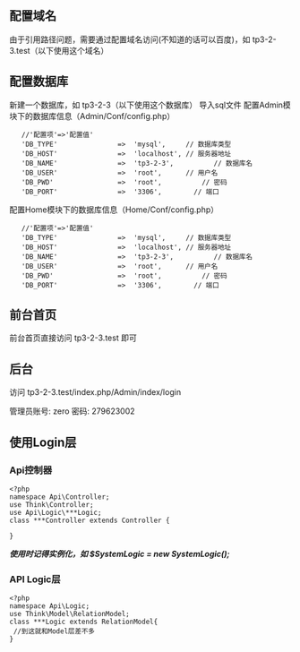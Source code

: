 ﻿## 配置域名
 
 由于引用路径问题，需要通过配置域名访问(不知道的话可以百度)，如 tp3-2-3.test（以下使用这个域名）
 
 ## 配置数据库
 
 新建一个数据库，如 tp3-2-3（以下使用这个数据库）
 导入sql文件
 配置Admin模块下的数据库信息（Admin/Conf/config.php）
 
 ```
    //'配置项'=>'配置值'
    'DB_TYPE'               =>  'mysql',     // 数据库类型
    'DB_HOST'               =>  'localhost', // 服务器地址
    'DB_NAME'               =>  'tp3-2-3',          // 数据库名
    'DB_USER'               =>  'root',      // 用户名
    'DB_PWD'                =>  'root',          // 密码
    'DB_PORT'               =>  '3306',        // 端口
 ```
配置Home模块下的数据库信息（Home/Conf/config.php）
 
 ```
    //'配置项'=>'配置值'
    'DB_TYPE'               =>  'mysql',     // 数据库类型
    'DB_HOST'               =>  'localhost', // 服务器地址
    'DB_NAME'               =>  'tp3-2-3',          // 数据库名
    'DB_USER'               =>  'root',      // 用户名
    'DB_PWD'                =>  'root',          // 密码
    'DB_PORT'               =>  '3306',        // 端口
 ```
 
 ## 前台首页
 
 前台首页直接访问 tp3-2-3.test 即可
 
 ## 后台
 
 访问 tp3-2-3.test/index.php/Admin/index/login
 
 管理员账号: zero
 密码: 279623002
 
 ## 使用Login层
 
 ### Api控制器
 
 ```
 <?php
 namespace Api\Controller;
 use Think\Controller;
 use Api\Logic\***Logic;
 class ***Controller extends Controller {
 
 }
 ```
 ***使用时记得实例化，如 $SystemLogic = new SystemLogic();***
 
 
 ### API Logic层
 
 ```
<?php 
 namespace Api\Logic;
 use Think\Model\RelationModel;
 class ***Logic extends RelationModel{
  //到这就和Model层差不多
 }
 ```
